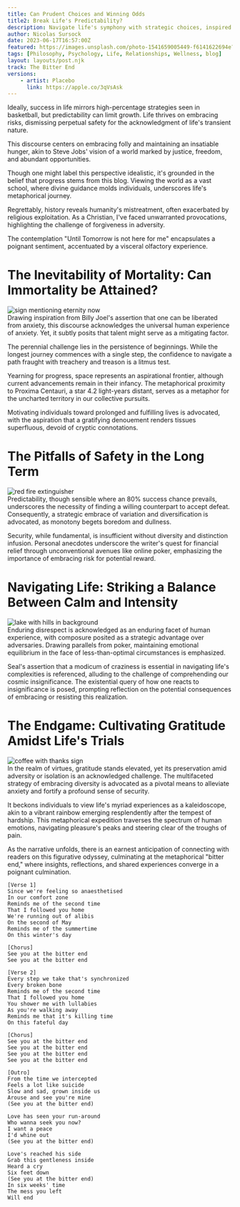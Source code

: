 ```yaml
---
title: Can Prudent Choices and Winning Odds 
title2: Break Life's Predictability?
description: Navigate life's symphony with strategic choices, inspired by basketball and poker. Break free from predictability with winning odds, echoing the metaphorical journey of life.
author: Nicolas Sursock
date: 2023-06-17T16:57:00Z
featured: https://images.unsplash.com/photo-1541659005449-f6141622694e?ixlib=rb-4.0.3&ixid=M3wxMjA3fDB8MHxwaG90by1wYWdlfHx8fGVufDB8fHx8fA%3D%3D&auto=format&fit=crop
tags: [Philosophy, Psychology, Life, Relationships, Wellness, blog]
layout: layouts/post.njk
track: The Bitter End
versions:
    - artist: Placebo
      link: https://apple.co/3qVsAsk
---
```



Ideally, success in life mirrors high-percentage strategies seen in basketball, but predictability can limit growth. Life thrives on embracing risks, dismissing perpetual safety for the acknowledgment of life's transient nature.

This discourse centers on embracing folly and maintaining an insatiable hunger, akin to Steve Jobs' vision of a world marked by justice, freedom, and abundant opportunities.

Though one might label this perspective idealistic, it's grounded in the belief that progress stems from this blog. Viewing the world as a vast school, where divine guidance molds individuals, underscores life's metaphorical journey.

Regrettably, history reveals humanity's mistreatment, often exacerbated by religious exploitation. As a Christian, I've faced unwarranted provocations, highlighting the challenge of forgiveness in adversity.

The contemplation "Until Tomorrow is not here for me" encapsulates a poignant sentiment, accentuated by a visceral olfactory experience.

# The Inevitability of Mortality: Can Immortality be Attained?
<aside class="md:-mr-56 md:float-right w-full md:w-2/3 md:px-8">
  <img x-intersect.once.ratio-0="$el.src = $el.dataset.src" class="rounded-lg" alt="sign mentioning eternity now" data-src="https://images.unsplash.com/photo-1490854002575-dda922f1fb77?ixlib=rb-4.0.3&ixid=M3wxMjA3fDB8MHxwaG90by1wYWdlfHx8fGVufDB8fHx8fA%3D%3D&auto=format&fit=crop&q=80&w=800&h=600">
</aside>
Drawing inspiration from Billy Joel's assertion that one can be liberated from anxiety, this discourse acknowledges the universal human experience of anxiety. Yet, it subtly posits that talent might serve as a mitigating factor.

The perennial challenge lies in the persistence of beginnings. While the longest journey commences with a single step, the confidence to navigate a path fraught with treachery and treason is a litmus test.

Yearning for progress, space represents an aspirational frontier, although current advancements remain in their infancy. The metaphorical proximity to Proxima Centauri, a star 4.2 light-years distant, serves as a metaphor for the uncharted territory in our collective pursuits.

Motivating individuals toward prolonged and fulfilling lives is advocated, with the aspiration that a gratifying denouement renders tissues superfluous, devoid of cryptic connotations.

# The Pitfalls of Safety in the Long Term
<aside class="md:-ml-56 md:float-left w-full md:w-2/3 md:px-8">
  <img x-intersect.once.ratio-0="$el.src = $el.dataset.src" class="rounded-lg" alt="red fire extinguisher" data-src="https://images.unsplash.com/photo-1595306394931-b35768661692?ixlib=rb-4.0.3&ixid=M3wxMjA3fDB8MHxwaG90by1wYWdlfHx8fGVufDB8fHx8fA%3D%3D&auto=format&fit=crop&q=80&w=800&h=600">
</aside>
Predictability, though sensible where an 80% success chance prevails, underscores the necessity of finding a willing counterpart to accept defeat. Consequently, a strategic embrace of variation and diversification is advocated, as monotony begets boredom and dullness.

Security, while fundamental, is insufficient without diversity and distinction infusion. Personal anecdotes underscore the writer's quest for financial relief through unconventional avenues like online poker, emphasizing the importance of embracing risk for potential reward.

# Navigating Life: Striking a Balance Between Calm and Intensity
<aside class="md:-mr-56 md:float-right w-full md:w-2/3 md:px-8">
  <img x-intersect.once.ratio-0="$el.src = $el.dataset.src" class="rounded-lg" alt="lake with hills in background" data-src="https://images.unsplash.com/photo-1464278533981-50106e6176b1?ixlib=rb-4.0.3&ixid=M3wxMjA3fDB8MHxwaG90by1wYWdlfHx8fGVufDB8fHx8fA%3D%3D&auto=format&fit=crop&q=80&w=800&h=600">
</aside>
Enduring disrespect is acknowledged as an enduring facet of human experience, with composure posited as a strategic advantage over adversaries. Drawing parallels from poker, maintaining emotional equilibrium in the face of less-than-optimal circumstances is emphasized.

Seal's assertion that a modicum of craziness is essential in navigating life's complexities is referenced, alluding to the challenge of comprehending our cosmic insignificance. The existential query of how one reacts to insignificance is posed, prompting reflection on the potential consequences of embracing or resisting this realization.

# The Endgame: Cultivating Gratitude Amidst Life's Trials
<aside class="md:-ml-56 md:float-left w-full md:w-2/3 md:px-8">
  <img x-intersect.once.ratio-0="$el.src = $el.dataset.src" class="rounded-lg" alt="coffee with thanks sign" data-src="https://images.unsplash.com/photo-1499744937866-d7e566a20a61?ixlib=rb-4.0.3&ixid=M3wxMjA3fDB8MHxwaG90by1wYWdlfHx8fGVufDB8fHx8fA%3D%3D&auto=format&fit=crop&q=80&w=800&h=600">
</aside>
In the realm of virtues, gratitude stands elevated, yet its preservation amid adversity or isolation is an acknowledged challenge. The multifaceted strategy of embracing diversity is advocated as a pivotal means to alleviate anxiety and fortify a profound sense of security.

It beckons individuals to view life's myriad experiences as a kaleidoscope, akin to a vibrant rainbow emerging resplendently after the tempest of hardship. This metaphorical expedition traverses the spectrum of human emotions, navigating pleasure's peaks and steering clear of the troughs of pain.

As the narrative unfolds, there is an earnest anticipation of connecting with readers on this figurative odyssey, culminating at the metaphorical "bitter end," where insights, reflections, and shared experiences converge in a poignant culmination.

```
[Verse 1]
Since we're feeling so anaesthetised
In our comfort zone
Reminds me of the second time
That I followed you home
We're running out of alibis
On the second of May
Reminds me of the summertime
On this winter's day

[Chorus]
See you at the bitter end
See you at the bitter end

[Verse 2]
Every step we take that's synchronized
Every broken bone
Reminds me of the second time
That I followed you home
You shower me with lullabies
As you're walking away
Reminds me that it's killing time
On this fateful day

[Chorus]
See you at the bitter end
See you at the bitter end
See you at the bitter end
See you at the bitter end

[Outro]
From the time we intercepted
Feels a lot like suicide
Slow and sad, grown inside us
Arouse and see you're mine
(See you at the bitter end)

Love has seen your run-around
Who wanna seek you now?
I want a peace
I'd whine out
(See you at the bitter end)

Love's reached his side
Grab this gentleness inside
Heard a cry
Six feet down
(See you at the bitter end)
In six weeks' time
The mess you left
Will end
```
